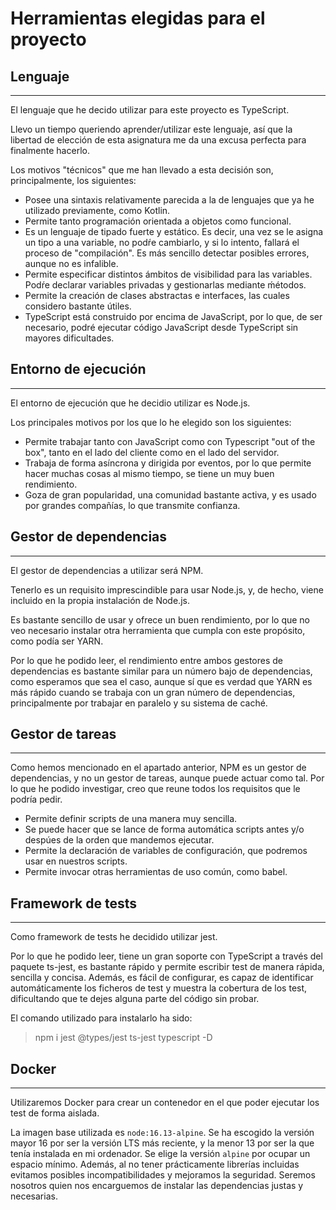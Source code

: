 # Herramientas elegidas para el proyecto

## Lenguaje
---

El lenguaje que he decido utilizar para este proyecto es TypeScript.

Llevo un tiempo queriendo aprender/utilizar este lenguaje, así que la libertad de elección de esta asignatura me da una excusa perfecta para finalmente hacerlo.

Los motivos "técnicos" que me han llevado a esta decisión son, principalmente, los siguientes:

- Posee una sintaxis relativamente parecida a la de lenguajes que ya he utilizado previamente, como Kotlin. 
- Permite tanto programación orientada a objetos como funcional.
- Es un lenguaje de tipado fuerte y estático. Es decir, una vez se le asigna un tipo a una variable, no podŕe cambiarlo, y si lo intento, fallará el proceso de "compilación". Es más sencillo detectar posibles errores, aunque no es infalible. 
- Permite especificar distintos ámbitos de visibilidad para las variables. Podŕe declarar variables privadas y gestionarlas mediante ḿétodos.
- Permite la creación de clases abstractas e interfaces, las cuales considero bastante útiles.
- TypeScript está construido por encima de JavaScript, por lo que, de ser necesario, podré ejecutar código JavaScript desde TypeScript sin mayores dificultades.

## Entorno de ejecución 
---

El entorno de ejecución que he decidio utilizar es Node.js.

Los principales motivos por los que lo he elegido son los siguientes:

- Permite trabajar tanto con JavaScript como con Typescript "out of the box", tanto en el lado del cliente como en el lado del servidor.
- Trabaja de forma asíncrona y dirigida por eventos, por lo que permite hacer muchas cosas al mismo tiempo, se tiene un muy buen rendimiento.
- Goza de gran popularidad, una comunidad bastante activa, y es usado por grandes compañías, lo que transmite confianza.

## Gestor de dependencias
---

El gestor de dependencias a utilizar será NPM. 

Tenerlo es un requisito imprescindible para usar Node.js, y, de hecho, viene incluido en la propia instalación de Node.js.

Es bastante sencillo de usar y ofrece un buen rendimiento, por lo que no veo necesario instalar otra herramienta que cumpla con este propósito, como podía ser YARN. 

Por lo que he podido leer, el rendimiento entre ambos gestores de dependencias es bastante similar para un número bajo de dependencias, como esperamos que sea el caso, aunque sí que es verdad que YARN es más rápido cuando se trabaja con un gran número de dependencias, principalmente por trabajar en paralelo y su sistema de caché.


## Gestor de tareas
---

Como hemos mencionado en el apartado anterior, NPM es un gestor de dependencias, y no un gestor de tareas, aunque puede actuar como tal. Por lo que he podido investigar, creo que reune todos los requisitos que le podría pedir.

- Permite definir scripts de una manera muy sencilla.
- Se puede hacer que se lance de forma automática scripts antes y/o despúes de la orden que mandemos ejecutar.
- Permite la declaración de variables de configuración, que podremos usar en nuestros scripts.
- Permite invocar otras herramientas de uso común, como babel.

## Framework de tests
---

Como framework de tests he decidido utilizar jest. 

Por lo que he podido leer, tiene un gran soporte con TypeScript a través del paquete ts-jest, es bastante rápido y permite escribir test de manera rápida, sencilla y concisa.
Además, es fácil de configurar, es capaz de identificar automáticamente los ficheros de test y muestra la cobertura de los test, dificultando que te dejes alguna parte del código sin probar.

El comando utilizado para instalarlo ha sido:
  > npm i jest @types/jest ts-jest typescript -D


## Docker
---

Utilizaremos Docker para crear un contenedor en el que poder ejecutar los test de forma aislada.

La imagen base utilizada es `node:16.13-alpine`. Se ha escogido la versión mayor 16 por ser la versión LTS más reciente, y la menor 13 por ser la que tenía instalada en mi ordenador. Se elige la versión `alpine` por ocupar un espacio mínimo. Además, al no tener prácticamente librerías incluidas evitamos posibles incompatibilidades y mejoramos la seguridad. Seremos nosotros quien nos encarguemos de instalar las dependencias justas y necesarias.

